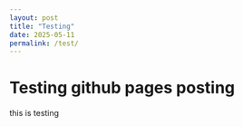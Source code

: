 ```yaml
---
layout: post
title: "Testing"
date: 2025-05-11
permalink: /test/
---
```

# Testing github pages posting
this is testing
